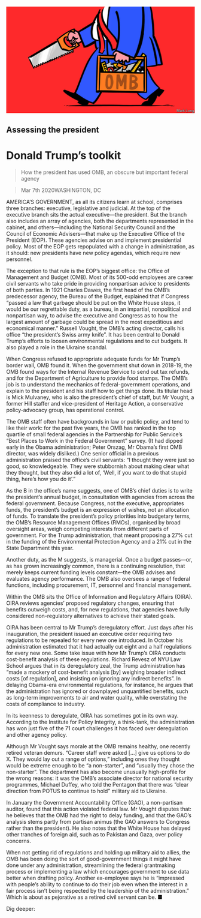 ![](./images/20200307_USD001_0.jpg)

## Assessing the president

# Donald Trump’s toolkit

> How the president has used OMB, an obscure but important federal agency

> Mar 7th 2020WASHINGTON, DC

AMERICA’S GOVERNMENT, as all its citizens learn at school, comprises three branches: executive, legislative and judicial. At the top of the executive branch sits the actual executive—the president. But the branch also includes an array of agencies, both the departments represented in the cabinet, and others—including the National Security Council and the Council of Economic Advisers—that make up the Executive Office of the President (EOP). These agencies advise on and implement presidential policy. Most of the EOP gets repopulated with a change in administration, as it should: new presidents have new policy agendas, which require new personnel.

The exception to that rule is the EOP’s biggest office: the Office of Management and Budget (OMB). Most of its 500-odd employees are career civil servants who take pride in providing nonpartisan advice to presidents of both parties. In 1921 Charles Dawes, the first head of the OMB’s predecessor agency, the Bureau of the Budget, explained that if Congress “passed a law that garbage should be put on the White House steps, it would be our regrettable duty, as a bureau, in an impartial, nonpolitical and nonpartisan way, to advise the executive and Congress as to how the largest amount of garbage could be spread in the most expeditious and economical manner.” Russell Vought, the OMB’s acting director, calls his office “the president’s Swiss army knife”. It has been central to Donald Trump’s efforts to loosen environmental regulations and to cut budgets. It also played a role in the Ukraine scandal.

When Congress refused to appropriate adequate funds for Mr Trump’s border wall, OMB found it. When the government shut down in 2018-19, the OMB found ways for the Internal Revenue Service to send out tax refunds, and for the Department of Agriculture to provide food stamps. The OMB’s job is to understand the mechanics of federal-government operations, and explain to the president and his staff how to get things done. Its titular head is Mick Mulvaney, who is also the president’s chief of staff, but Mr Vought, a former Hill staffer and vice-president of Heritage Action, a conservative policy-advocacy group, has operational control.

The OMB staff often have backgrounds in law or public policy, and tend to like their work: for the past five years, the OMB has ranked in the top quartile of small federal agencies in the Partnership for Public Service’s “Best Places to Work in the Federal Government” survey. (It had dipped early in the Obama administration; Peter Orszag, Mr Obama’s first OMB director, was widely disliked.) One senior official in a previous administration praised the office’s civil servants: “I thought they were just so good, so knowledgeable. They were stubbornish about making clear what they thought, but they also did a lot of, ‘Well, if you want to do that stupid thing, here’s how you do it’.”

As the B in the office’s name suggests, one of OMB’s chief duties is to write the president’s annual budget, in consultation with agencies from across the federal government. Because Congress, not the executive, appropriates funds, the president’s budget is an expression of wishes, not an allocation of funds. To translate the president’s policy priorities into budgetary terms, the OMB’s Resource Management Offices (RMOs), organised by broad oversight areas, weigh competing interests from different parts of government. For the Trump administration, that meant proposing a 27% cut in the funding of the Environmental Protection Agency and a 21% cut in the State Department this year.

Another duty, as the M suggests, is managerial. Once a budget passes—or, as has grown increasingly common, there is a continuing resolution, that merely keeps current funding levels constant—the OMB advises and evaluates agency performance. The OMB also oversees a range of federal functions, including procurement, IT, personnel and financial management.

Within the OMB sits the Office of Information and Regulatory Affairs (OIRA). OIRA reviews agencies’ proposed regulatory changes, ensuring that benefits outweigh costs, and, for new regulations, that agencies have fully considered non-regulatory alternatives to achieve their stated goals.

OIRA has been central to Mr Trump’s deregulatory effort. Just days after his inauguration, the president issued an executive order requiring two regulations to be repealed for every new one introduced. In October his administration estimated that it had actually cut eight and a half regulations for every new one. Some take issue with how Mr Trump’s OIRA conducts cost-benefit analysis of these regulations. Richard Revesz of NYU Law School argues that in its deregulatory zeal, the Trump administration has “made a mockery of cost-benefit analysis [by] weighing broader indirect costs [of regulation], and insisting on ignoring any indirect benefits”. In delaying Obama-era environmental regulations, for instance, he argues that the administration has ignored or downplayed unquantified benefits, such as long-term improvements to air and water quality, while overstating the costs of compliance to industry.

In its keenness to deregulate, OIRA has sometimes got in its own way. According to the Institute for Policy Integrity, a think-tank, the administration has won just five of the 71 court challenges it has faced over deregulation and other agency policy.

Although Mr Vought says morale at the OMB remains healthy, one recently retired veteran demurs. “Career staff were asked […] give us options to do X. They would lay out a range of options,” including ones they thought would be extreme enough to be “a non-starter”, and “usually they chose the non-starter”. The department has also become unusually high-profile for the wrong reasons: it was the OMB’s associate director for national security programmes, Michael Duffey, who told the Pentagon that there was “clear direction from POTUS to continue to hold” military aid to Ukraine.

In January the Government Accountability Office (GAO), a non-partisan auditor, found that this action violated federal law. Mr Vought disputes that: he believes that the OMB had the right to delay funding, and that the GAO’s analysis stems partly from partisan animus (the GAO answers to Congress rather than the president). He also notes that the White House has delayed other tranches of foreign aid, such as to Pakistan and Gaza, over policy concerns.

When not getting rid of regulations and holding up military aid to allies, the OMB has been doing the sort of good-government things it might have done under any administration, streamlining the federal grantmaking process or implementing a law which encourages government to use data better when drafting policy. Another ex-employee says he is “impressed with people’s ability to continue to do their job even when the interest in a fair process isn’t being respected by the leadership of the administration.” Which is about as pejorative as a retired civil servant can be. ■

Dig deeper: